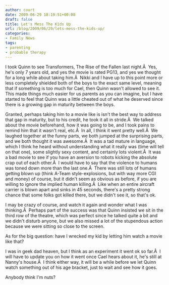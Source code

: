 ```yaml
---
author: court
date: 2009-06-29 18:19:51+00:00
draft: false
title: Let's Mess The Kids Up
url: /blog/2009/06/29/lets-mess-the-kids-up/
categories:
- Family News
tags:
- parenting
- probable therapy
---
```


I took Quinn to see Transformers, The Rise of the Fallen last night.Â  Yes, he's only 7 years old, and yes the movie is rated PG13, and yes we thought for a long while about taking him.Â  Nikki and I have up to this point more or less completely shielded both of the boys to the exact same level, meaning that if something is too much for Cael, then Quinn wasn't allowed to see it. This made things much easier for us parents as you can imagine, but I have started to feel that Quinn was a little cheated out of what he deserved since there is a growing gap in maturity between the boys.

Granted, perhaps taking him to a movie like is isn't the best way to address that gap in maturity, but to his credit, he took it all in stride.Â  We talked about the movie beforehand, how it was going to be, and I took pains to remind him that it wasn't real, etc.Â  In all, I think it went pretty well.Â  We laughed together at the funny parts, we both jumped at the surprising parts, and we both thought it was awesome.Â  It was a tad mature in language, which I think he heard without understanding what it really was (time will tell on that one), some slightly sexy content, and certainly lots violent.Â  It was a bad movie to see if you have an aversion to robots kicking the absolute crap out of each other.Â  I would have to say that the violence to humans was toned down more than the last one.Â  There was still lots of humans getting blown up (think A-Team style-explosions, but with way more CGI and money) of course, but it didn't seem as obvious as before, if you are willing to ignore the implied human killing.Â  Like when an entire aircraft carrier is blown apart and sinks in 45 seconds, there's a pretty strong chance that some folks got killed there, but we didn't see it, so that's ok.

I may be crazy of course, and watch it again and wonder what I was thinking.Â  Perhaps part of the success was that Quinn insisted we sit in the third row of the theatre, which was perfect since he talked quite a bit and we didn't disturb anyone, but we also missed a lot of the stupendous action because we were sitting so close to the screen.

As for the big question: have I wrecked my kid by letting him watch a movie like that?

I was in geek dad heaven, but I think as an experiment it went ok so far.Â  I will have to update you on how it went once Cael hears about it, he's still at Nanny's house.Â  I think either way, it will be a while before we let Quinn watch something out of his age bracket, just to wait and see how it goes.

Anybody think I'm nuts?
